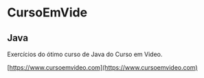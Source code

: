 # CursoEmVide
## Java

Exercícios do ótimo curso de Java do Curso em Video.

[https://www.cursoemvideo.com](https://www.cursoemvideo.com)
